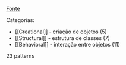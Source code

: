 
[Fonte](https://www.digitalocean.com/community/tutorials/gangs-of-four-gof-design-patterns)

Categorias:
* [[Creational]] - criação de objetos (5)
* [[Structural]] - estrutura de classes (7)
* [[Behavioral]] - interação entre objetos (11)

23 patterns